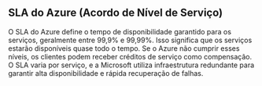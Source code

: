 ## SLA do Azure (Acordo de Nível de Serviço)

O SLA do Azure define o tempo de disponibilidade garantido para os serviços, geralmente entre 99,9% e 99,99%. Isso significa que os serviços estarão disponíveis quase todo o tempo. Se o Azure não cumprir esses níveis, os clientes podem receber créditos de serviço como compensação. O SLA varia por serviço, e a Microsoft utiliza infraestrutura redundante para garantir alta disponibilidade e rápida recuperação de falhas.
